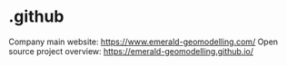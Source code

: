 # .github

Company main website: https://www.emerald-geomodelling.com/
Open source project overview: https://emerald-geomodelling.github.io/
